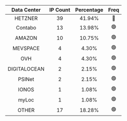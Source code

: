 | Data Center | IP Count | Percentage | Freq |
|:------------:|:--------:|:-----------:|:-----:|
| HETZNER | 39 | 41.94% | 🔴 |
| Contabo | 13 | 13.98% | 🟢 |
| AMAZON | 10 | 10.75% | 🟢 |
| MEVSPACE | 4 | 4.30% | 🟢 |
| OVH | 4 | 4.30% | 🟢 |
| DIGITALOCEAN | 2 | 2.15% | 🟢 |
| PSINet | 2 | 2.15% | 🟢 |
| IONOS | 1 | 1.08% | 🟢 |
| myLoc | 1 | 1.08% | 🟢 |
| OTHER | 17 | 18.28% | 🟢 |